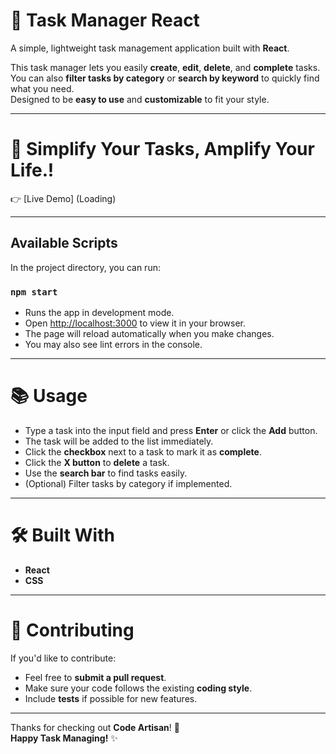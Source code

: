 # 🚀 Task Manager React

A simple, lightweight task management application built with **React**.

This task manager lets you easily **create**, **edit**, **delete**, and **complete** tasks.  
You can also **filter tasks by category** or **search by keyword** to quickly find what you need.  
Designed to be **easy to use** and **customizable** to fit your style.

---

# 🎉 Simplify Your Tasks, Amplify Your Life.!

👉 [Live Demo] (Loading)

---


## Available Scripts

In the project directory, you can run:

### `npm start`

- Runs the app in development mode.  
- Open [http://localhost:3000](http://localhost:3000) to view it in your browser.
- The page will reload automatically when you make changes.
- You may also see lint errors in the console.

---

# 📚 Usage

- Type a task into the input field and press **Enter** or click the **Add** button.
- The task will be added to the list immediately.
- Click the **checkbox** next to a task to mark it as **complete**.
- Click the **X button** to **delete** a task.
- Use the **search bar** to find tasks easily.
- (Optional) Filter tasks by category if implemented.

---

# 🛠️ Built With

- **React**
- **CSS**

---

# 🤝 Contributing

If you'd like to contribute:

- Feel free to **submit a pull request**.
- Make sure your code follows the existing **coding style**.
- Include **tests** if possible for new features.

---

Thanks for checking out **Code Artisan**! 🚀  
**Happy Task Managing!** ✨
